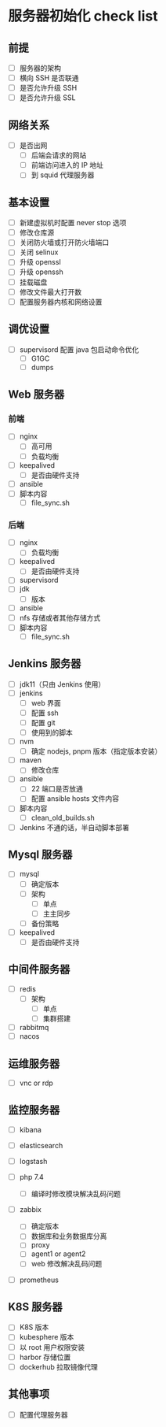# 服务器初始化 check list

## 前提

- [ ] 服务器的架构
- [ ] 横向 SSH 是否联通
- [ ] 是否允许升级 SSH
- [ ] 是否允许升级 SSL

## 网络关系

- [ ] 是否出网
  - [ ] 后端会请求的网站
  - [ ] 前端访问进入的 IP 地址
  - [ ] 到 squid 代理服务器

## 基本设置

- [ ] 新建虚拟机时配置 never stop 选项
- [ ] 修改仓库源
- [ ] 关闭防火墙或打开防火墙端口
- [ ] 关闭 selinux
- [ ] 升级 openssl
- [ ] 升级 openssh
- [ ] 挂载磁盘
- [ ] 修改文件最大打开数
- [ ] 配置服务器内核和网络设置

## 调优设置

- [ ] supervisord 配置 java 包启动命令优化
  - [ ] G1GC
  - [ ] dumps

## Web 服务器

### 前端

- [ ] nginx
  - [ ] 高可用
  - [ ] 负载均衡
- [ ] keepalived
  - [ ] 是否由硬件支持
- [ ] ansible
- [ ] 脚本内容
  - [ ] file_sync.sh

### 后端

- [ ] nginx
  - [ ] 负载均衡
- [ ] keepalived
  - [ ] 是否由硬件支持
- [ ] supervisord
- [ ] jdk
  - [ ] 版本
- [ ] ansible
- [ ] nfs 存储或者其他存储方式
- [ ] 脚本内容
  - [ ] file_sync.sh

## Jenkins 服务器

- [ ] jdk11（只由 Jenkins 使用）
- [ ] jenkins
  - [ ] web 界面
  - [ ] 配置 ssh
  - [ ] 配置 git
  - [ ] 使用到的脚本
- [ ] nvm
  - [ ] 确定 nodejs, pnpm 版本（指定版本安装）
- [ ] maven
  - [ ] 修改仓库
- [ ] ansible
  - [ ] 22 端口是否放通
  - [ ] 配置 ansible hosts 文件内容
- [ ] 脚本内容
  - [ ] clean_old_builds.sh

- [ ] Jenkins 不通的话，半自动脚本部署

## Mysql 服务器

- [ ] mysql
  - [ ] 确定版本
  - [ ] 架构
    - [ ] 单点
    - [ ] 主主同步
  - [ ] 备份策略
- [ ] keepalived
  - [ ] 是否由硬件支持

## 中间件服务器

- [ ] redis
  - [ ] 架构
    - [ ] 单点
    - [ ] 集群搭建
- [ ] rabbitmq
- [ ] nacos

## 运维服务器

- [ ] vnc or rdp

## 监控服务器

- [ ] kibana
- [ ] elasticsearch
- [ ] logstash

- [ ] php 7.4
  - [ ] 编译时修改模块解决乱码问题
- [ ] zabbix
  - [ ] 确定版本
  - [ ] 数据库和业务数据库分离
  - [ ] proxy
  - [ ] agent1 or agent2
  - [ ] web 修改解决乱码问题
- [ ] prometheus

## K8S 服务器

- [ ] K8S 版本
- [ ] kubesphere 版本
- [ ] 以 root 用户权限安装
- [ ] harbor 存储位置
- [ ] dockerhub 拉取镜像代理

## 其他事项

- [ ] 配置代理服务器
